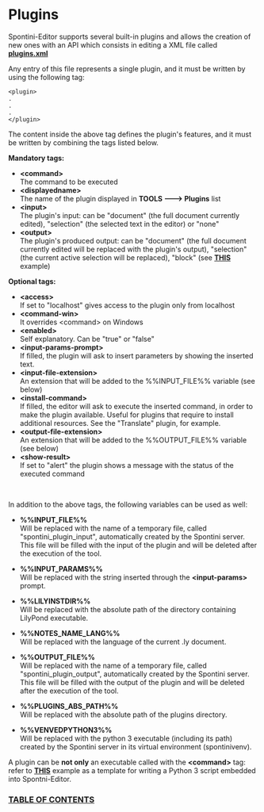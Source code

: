 <!--
Created (20/11/2020) by Paolo-Prete.
This file is part of Spontini-Editor project.

Spontini-Editor is free software: you can redistribute it and/or modify
it under the terms of the GNU General Public License as published by
the Free Software Foundation, either version 3 of the License, or
(at your option) any later version.
Spontini-Editor is distributed in the hope that it will be useful,
but WITHOUT ANY WARRANTY; without even the implied warranty of
MERCHANTABILITY or FITNESS FOR A PARTICULAR PURPOSE.  See the
GNU General Public License for more details.

You should have received a copy of the GNU General Public License
along with Spontini-Editor. If not, see <http://www.gnu.org/licenses/>.
-->

# Plugins

Spontini-Editor supports several built-in plugins and allows the creation of new ones with an API which consists in editing a XML file called **[plugins.xml](../plugins/plugins.xml)**

Any entry of this file represents a single plugin, and it must be written by using the following tag:


```
<plugin>
.
.
.
</plugin>
```

The content inside the above tag defines the plugin's features, and it must be written by combining the tags listed below.

  **Mandatory tags:**

  * **&lt;command&gt;**
    <br/>The command to be executed  
  * **&lt;displayedname&gt;** 
    <br/>The name of the plugin displayed in **TOOLS ---> Plugins** list
  * **&lt;input&gt;** 
    <br/>The plugin's input: can be "document" (the full document currently edited), "selection" (the selected text in the editor) or "none"
  * **&lt;output&gt;**
    <br/>The plugin's produced output: can be "document" (the full document currently edited will be replaced with the plugin's output), "selection" (the current active selection will be replaced), "block" (see **[THIS](../examples/python-to-spontini-example.ly)** example)

  **Optional tags:**  
  
  * **&lt;access&gt;**
    <br/>If set to "localhost" gives access to the plugin only from localhost
  * **&lt;command-win&gt;**
    <br/>It overrides &lt;command&gt; on Windows    
  * **&lt;enabled&gt;**
    <br/>Self explanatory. Can be "true" or "false"
  * **&lt;input-params-prompt&gt;**
    <br/>If filled, the plugin will ask to insert parameters by showing the inserted text.
  * **&lt;input-file-extension&gt;**
    <br/>An extension that will be added to the %%INPUT_FILE%% variable (see below)
  * **&lt;install-command&gt;**
    <br/>If filled, the editor will ask to execute the inserted command, in order to make the plugin available. Useful for plugins that require to install additional resources.
    See the "Translate" plugin, for example.    
  * **&lt;output-file-extension&gt;**
    <br/>An extension that will be added to the %%OUTPUT_FILE%% variable (see below)
  * **&lt;show-result&gt;**
    <br/>If set to "alert" the plugin shows a message with the status of the executed command    
 
  <br/>
 
In addition to the above tags, the following variables can be used as well:
       
  * **%%INPUT_FILE%%**
   <br/>Will be replaced with the name of a temporary file, called "spontini_plugin_input", automatically created by the Spontini server. This file will be filled with the input of the plugin and will be deleted after the execution of the tool.

  * **%%INPUT_PARAMS%%**
   <br/>Will be replaced with the string inserted through the **&lt;input-params&gt;** prompt.   
   
  * **%%LILYINSTDIR%%**
  <br/>Will be replaced with the absolute path of the directory containing LilyPond executable.
   
  * **%%NOTES_NAME_LANG%%**
   <br/>Will be replaced with the language of the current .ly document.
   
  * **%%OUTPUT_FILE%%**
   <br/>Will be replaced with the name of a temporary file, called "spontini_plugin_output", automatically created by the Spontini server. This file will be filled with the output of the plugin and will be deleted after the execution of the tool.

  * **%%PLUGINS_ABS_PATH%%**
   <br/>Will be replaced with the absolute path of the plugins directory.   
   
  * **%%VENVEDPYTHON3%%**
   <br/>Will be replaced with the python 3 executable (including its path) created by the Spontini server in its virtual environment (spontinivenv).  
  
A plugin can be **not only** an executable called with the **&lt;command&gt;** tag: refer to **[THIS](../plugins/python/testPlugin.py)** example as a template for writing a Python 3 script embedded into Spontni-Editor.


### [TABLE OF CONTENTS](toc.md)
   
